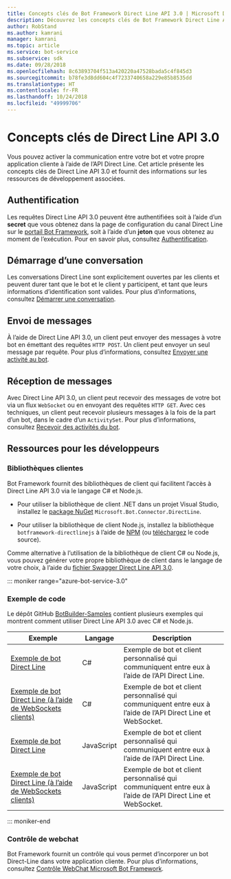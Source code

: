 ```yaml
---
title: Concepts clés de Bot Framework Direct Line API 3.0 | Microsoft Docs
description: Découvrez les concepts clés de Bot Framework Direct Line API 3.0.
author: RobStand
ms.author: kamrani
manager: kamrani
ms.topic: article
ms.service: bot-service
ms.subservice: sdk
ms.date: 09/28/2018
ms.openlocfilehash: 8c63893704f513a420220a47528bada5c4f845d3
ms.sourcegitcommit: b78fe3d8dd604c4f7233740658a229e85b8535dd
ms.translationtype: HT
ms.contentlocale: fr-FR
ms.lasthandoff: 10/24/2018
ms.locfileid: "49999706"
---
```

# <a name="key-concepts-in-direct-line-api-30"></a>Concepts clés de Direct Line API 3.0

Vous pouvez activer la communication entre votre bot et votre propre application cliente à l’aide de l’API Direct Line. Cet article présente les concepts clés de Direct Line API 3.0 et fournit des informations sur les ressources de développement associées.

## <a name="authentication"></a>Authentification

Les requêtes Direct Line API 3.0 peuvent être authentifiées soit à l’aide d’un **secret** que vous obtenez dans la page de configuration du canal Direct Line sur le <a href="https://dev.botframework.com/" target="_blank">portail Bot Framework</a>, soit à l’aide d’un **jeton** que vous obtenez au moment de l’exécution. Pour en savoir plus, consultez [Authentification](bot-framework-rest-direct-line-3-0-authentication.md).

## <a name="starting-a-conversation"></a>Démarrage d’une conversation

Les conversations Direct Line sont explicitement ouvertes par les clients et peuvent durer tant que le bot et le client y participent, et tant que leurs informations d’identification sont valides. Pour plus d’informations, consultez [Démarrer une conversation](bot-framework-rest-direct-line-3-0-start-conversation.md).

## <a name="sending-messages"></a>Envoi de messages

À l’aide de Direct Line API 3.0, un client peut envoyer des messages à votre bot en émettant des requêtes `HTTP POST`. Un client peut envoyer un seul message par requête. Pour plus d’informations, consultez [Envoyer une activité au bot](bot-framework-rest-direct-line-3-0-send-activity.md).

## <a name="receiving-messages"></a>Réception de messages

Avec Direct Line API 3.0, un client peut recevoir des messages de votre bot via un flux `WebSocket` ou en envoyant des requêtes `HTTP GET`. Avec ces techniques, un client peut recevoir plusieurs messages à la fois de la part d’un bot, dans le cadre d’un `ActivitySet`. Pour plus d’informations, consultez [Recevoir des activités du bot](bot-framework-rest-direct-line-3-0-receive-activities.md).

## <a name="developer-resources"></a>Ressources pour les développeurs

### <a name="client-libraries"></a>Bibliothèques clientes

Bot Framework fournit des bibliothèques de client qui facilitent l’accès à Direct Line API 3.0 via le langage C# et Node.js. 

- Pour utiliser la bibliothèque de client .NET dans un projet Visual Studio, installez le <a href="https://www.nuget.org/packages/Microsoft.Bot.Connector.DirectLine" target="_blank">package NuGet</a> `Microsoft.Bot.Connector.DirectLine`. 

- Pour utiliser la bibliothèque de client Node.js, installez la bibliothèque `botframework-directlinejs` à l’aide de <a href="https://www.npmjs.com/package/botframework-directlinejs" target="_blank">NPM</a> (ou <a href="https://github.com/Microsoft/BotFramework-DirectLineJS" target="_blank">téléchargez</a> le code source).

Comme alternative à l’utilisation de la bibliothèque de client C# ou Node.js, vous pouvez générer votre propre bibliothèque de client dans le langage de votre choix, à l’aide du <a href="https://docs.botframework.com/en-us/restapi/directline3/swagger.json" target="_blank">fichier Swagger Direct Line API 3.0</a>.

::: moniker range="azure-bot-service-3.0"

### <a name="sample-code"></a>Exemple de code

Le dépôt GitHub <a href="https://github.com/Microsoft/BotBuilder-Samples/tree/v3-sdk-samples" target="_blank">BotBuilder-Samples</a> contient plusieurs exemples qui montrent comment utiliser Direct Line API 3.0 avec C# et Node.js.

| Exemple | Langage | Description |
|----|----|----|
| <a href="https://github.com/Microsoft/BotBuilder-Samples/tree/v3-sdk-samples/CSharp/core-DirectLine" target="_blank">Exemple de bot Direct Line</a> | C# | Exemple de bot et client personnalisé qui communiquent entre eux à l’aide de l’API Direct Line. |
| <a href="https://github.com/Microsoft/BotBuilder-Samples/tree/v3-sdk-samples/CSharp/core-DirectLineWebSockets" target="_blank">Exemple de bot Direct Line (à l’aide de WebSockets clients)</a> | C# | Exemple de bot et client personnalisé qui communiquent entre eux à l’aide de l’API Direct Line et WebSocket. |
| <a href="https://github.com/Microsoft/BotBuilder-Samples/tree/v3-sdk-samples/Node/core-DirectLine" target="_blank">Exemple de bot Direct Line</a> | JavaScript | Exemple de bot et client personnalisé qui communiquent entre eux à l’aide de l’API Direct Line. |
| <a href="https://github.com/Microsoft/BotBuilder-Samples/tree/v3-sdk-samples/Node/core-DirectLineWebSockets" target="_blank">Exemple de bot Direct Line (à l’aide de WebSockets clients)</a> | JavaScript | Exemple de bot et client personnalisé qui communiquent entre eux à l’aide de l’API Direct Line et WebSocket. |

::: moniker-end

### <a name="web-chat-control"></a>Contrôle de webchat 

Bot Framework fournit un contrôle qui vous permet d’incorporer un bot Direct-Line dans votre application cliente. Pour plus d’informations, consultez <a href="https://github.com/Microsoft/BotFramework-WebChat" target="_blank">Contrôle WebChat Microsoft Bot Framework</a>.
